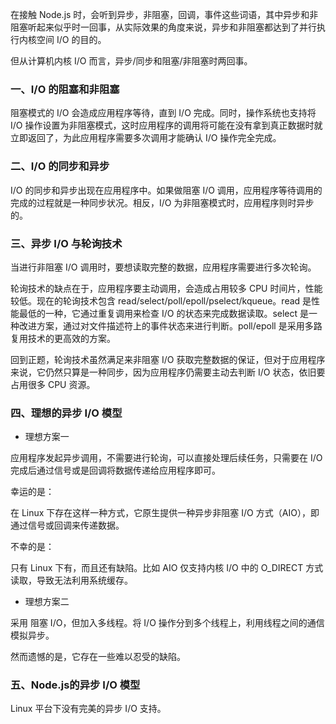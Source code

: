 
在接触 Node.js 时，会听到异步，非阻塞，回调，事件这些词语，其中异步和非阻塞听起来似乎时一回事，从实际效果的角度来说，异步和非阻塞都达到了并行执行内核空间 I/O 的目的。

但从计算机内核 I/O 而言，异步/同步和阻塞/非阻塞时两回事。

### 一、I/O 的阻塞和非阻塞

阻塞模式的 I/O 会造成应用程序等待，直到 I/O 完成。同时，操作系统也支持将 I/O 操作设置为非阻塞模式，这时应用程序的调用将可能在没有拿到真正数据时就立即返回了，为此应用程序需要多次调用才能确认 I/O 操作完全完成。

### 二、I/O 的同步和异步

I/O 的同步和异步出现在应用程序中。如果做阻塞 I/O 调用，应用程序等待调用的完成的过程就是一种同步状况。相反，I/O 为非阻塞模式时，应用程序则时异步的。

### 三、异步 I/O 与轮询技术

当进行非阻塞 I/O 调用时，要想读取完整的数据，应用程序需要进行多次轮询。

轮询技术的缺点在于，应用程序要主动调用，会造成占用较多 CPU 时间片，性能较低。现在的轮询技术包含 read/select/poll/epoll/pselect/kqueue。read 是性能最低的一种，它通过重复调用来检查 I/O 的状态来完成数据读取。select 是一种改进方案，通过对文件描述符上的事件状态来进行判断。poll/epoll 是采用多路复用技术的更高效的方案。

回到正题，轮询技术虽然满足来非阻塞 I/O 获取完整数据的保证，但对于应用程序来说，它仍然只算是一种同步，因为应用程序仍需要主动去判断 I/O 状态，依旧要占用很多 CPU 资源。


### 四、理想的异步 I/O 模型

- 理想方案一

应用程序发起异步调用，不需要进行轮询，可以直接处理后续任务，只需要在 I/O 完成后通过信号或是回调将数据传递给应用程序即可。

幸运的是：

在 Linux 下存在这样一种方式，它原生提供一种异步非阻塞 I/O 方式（AIO），即通过信号或回调来传递数据。

不幸的是：

只有 Linux 下有，而且还有缺陷。比如 AIO 仅支持内核 I/O 中的 O_DIRECT 方式读取，导致无法利用系统缓存。


- 理想方案二

采用 阻塞 I/O，但加入多线程。将 I/O 操作分到多个线程上，利用线程之间的通信模拟异步。

然而遗憾的是，它存在一些难以忍受的缺陷。


### 五、Node.js的异步 I/O 模型

Linux 平台下没有完美的异步 I/O 支持。



